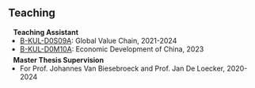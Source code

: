## Teaching

<h4 style="margin:2px 10px 0;">Teaching Assistant</h4>

<ul style="margin:0 0 5px;">
  <li><a href="https://onderwijsaanbod.kuleuven.be/syllabi/e/D0S09AE.htm#activetab=doelstellingen_idp1673312" target="_blank"><autocolor>B-KUL-D0S09A</autocolor></a>: Global Value Chain, 2021-2024</li>
  <li><a href="https://onderwijsaanbod.kuleuven.be/2024/syllabi/v/e/D0M10AE.htm#activetab=doelstellingen_idp16952400" target="_blank"><autocolor>B-KUL-D0M10A</autocolor></a>: Economic Development of China, 2023</li>
</ul>

<h4 style="margin:0 10px 0;">Master Thesis Supervision</h4>

<ul style="margin:0 0 20px;">
  <li>For Prof. Johannes Van Biesebroeck and Prof. Jan De Loecker, 2020-2024</li>
</ul>
